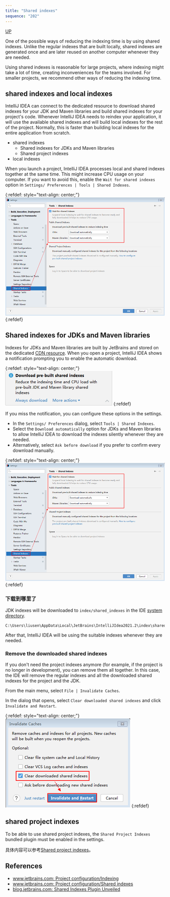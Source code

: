 ```yaml
---
title: "Shared indexes"
sequence: "202"
---
```


[UP](/intellij-idea.html)


One of the possible ways of reducing the indexing time is by using shared indexes.
Unlike the regular indexes that are built locally,
shared indexes are generated once and are later reused on another computer whenever they are needed.

Using shared indexes is reasonable for large projects,
where indexing might take a lot of time, creating inconveniences for the teams involved.
For smaller projects, we recommend other ways of reducing the indexing time.

## shared indexes and local indexes

IntelliJ IDEA can connect to the dedicated resource
to download shared indexes for your JDK and Maven libraries and build shared indexes for your project's code.
Whenever IntelliJ IDEA needs to reindex your application,
it will use the available shared indexes and will build local indexes for the rest of the project.
Normally, this is faster than building local indexes for the entire application from scratch.

- shared indexes
  - Shared indexes for JDKs and Maven libraries
  - Shared project indexes
- local indexes

When you launch a project, IntelliJ IDEA processes local and shared indexes together at the same time.
This might increase CPU usage on your computer.
If you want to avoid this, enable the `Wait for shared indexes` option in `Settings/ Preferences | Tools | Shared Indexes`.

{:refdef: style="text-align: center;"}
![](/assets/images/intellij/settings-tools-shared-indexes.png)
{:refdef}



## Shared indexes for JDKs and Maven libraries

Indexes for JDKs and Maven libraries are built by JetBrains and stored
on the dedicated [CDN resource](https://index-cdn.jetbrains.com/?_ga=2.246546948.1061344926.1627717955-380037762.1608477184).
When you open a project, IntelliJ IDEA shows a notification prompting you to enable the automatic download.

{:refdef: style="text-align: center;"}
![](/assets/images/intellij/download-pre-built-shared-indexes.png)
{:refdef}

If you miss the notification, you can configure these options in the settings.

- In the `Settings/ Preferences` dialog, select `Tools | Shared Indexes`.
- Select the `Download automatically` option for JDKs and Maven libraries to allow IntelliJ IDEA to download the indexes silently whenever they are needed.
- Alternatively, select `Ask before download` if you prefer to confirm every download manually.

{:refdef: style="text-align: center;"}
![](/assets/images/intellij/settings-tools-shared-indexes.png)
{:refdef}

### 下载到哪里了

JDK indexes will be downloaded to `index/shared_indexes` in the IDE [system directory](https://www.jetbrains.com/help/idea/tuning-the-ide.html#system-directory).

```text
C:\Users\liusen\AppData\Local\JetBrains\IntelliJIdea2021.2\index\shared_indexes
```

After that, IntelliJ IDEA will be using the suitable indexes whenever they are needed.



### Remove the downloaded shared indexes

If you don't need the project indexes anymore (for example, if the project is no longer in development), you can remove them all together.
In this case, the IDE will remove the regular indexes and all the downloaded shared indexes for the project and the JDK.

From the main menu, select `File | Invalidate Caches`.

In the dialog that opens, select `Clear downloaded shared indexes` and click `Invalidate and Restart`.

{:refdef: style="text-align: center;"}
![](/assets/images/intellij/clear-downloaded-shared-indexes.png)
{:refdef}

## shared project indexes

To be able to use shared project indexes, the `Shared Project Indexes` bundled plugin must be enabled in the settings.

具体内容可以参考[Shared project indexes](https://www.jetbrains.com/help/idea/shared-indexes.html#project-shared-indexes)。



## References

- [www.jetbrains.com: Project configuration/Indexing](https://www.jetbrains.com/help/idea/indexing.html)
- [www.jetbrains.com: Project configuration/Shared indexes](https://www.jetbrains.com/help/idea/shared-indexes.html)
- [blog.jetbrains.com: Shared Indexes Plugin Unveiled](https://blog.jetbrains.com/idea/2020/07/shared-indexes-plugin-unveiled/)
